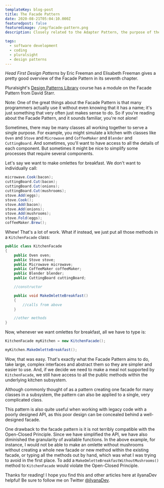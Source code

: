 ```yaml
---
templateKey: blog-post
title: The Facade Pattern
date: 2020-08-21T05:04:10.000Z
featuredpost: false
featuredimage: /img/facade-pattern.png
description: Closely related to the Adapter Pattern, the purpose of the Facade Pattern is to wrap one or more classes in order to simplify the original interface.

tags:
  - software development
  - coding
  - pluralsight
  - design patterns
---
```


*Head First Design Patterns* by Eric Freeman and Elisabeth Freeman gives a pretty good overview of the Facade Pattern in its seventh chapter.

Pluralsight's [Design Patterns Library](https://app.pluralsight.com/library/courses/patterns-library/table-of-contents) course has a module on the Facade Pattern from David Starr.

Note: One of the great things about the Facade Pattern is that many programmers actually use it without even knowing that it has a name; it's just something that very often just makes sense to do. So if you're reading about the Facade Pattern, and it sounds familiar, you're not alone!

Sometimes, there may be many classes all working together to serve a single purpose. For example, you might simulate a kitchen with classes like `Oven` and `Stove` and `Microwave` and `CoffeeMaker` and `Blender` and `CuttingBoard`. And sometimes, you'll want to have access to all the details of each component. But sometimes it might be nice to simplify some processes that require several components.

Let's say we want to make omlettes for breakfast. We don't want to individually call:

```csharp
microwave.Cook(bacon);
cuttingBoard.Cut(bacon);
cuttingBoard.Cut(onions);
cuttingBoard.Cut(mushrooms);
stove.Add(eggs);
stove.Cook();
stove.Add(bacon);
stove.Add(onions);
stove.Add(mushrooms);
stove.Fold(eggs);
coffeeMaker.Brew();
```

Whew! That's a lot of work. What if instead, we just put all those methods in a `KitchenFacade` class:

```csharp
public class KitchenFacade
{
    public Oven oven;
    public Stove stove;
    public Microwave microwave;
    public CoffeeMaker coffeeMaker;
    public Blender blender;
    public CuttingBoard cuttingBoard;

    //constructor

    public void MakeOmletteBreakfast()
    {
        //calls from above
    }

    //other methods
}
```

Now, whenever we want omlettes for breakfast, all we have to type is:

```csharp
KitchenFacade myKitchen = new KitchenFacade();

myKitchen.MakeOmletteBreakfast();
```

Wow, that was easy. That's exactly what the Facade Pattern aims to do, take large, complex interfaces and abstract them so they are simpler and easier to use. And, if we decide we need to make a meal not supported by `KitchenFacade`, we still have access to all the public methods within the underlying kitchen subsystem.

Although commonly thought of as a pattern creating one facade for many classes in a subsystem, the pattern can also be applied to a single, very complicated class.

This pattern is also quite useful when working with legacy code with a poorly designed API, as this poor design can be concealed behind a well-designed facade.

One drawback to the facade pattern is it is not terribly compatible with the Open-Closed Principle. Since we have simplified the API, we have also diminished the granularity of available functions. In the above example, for instance, I would not be able to make an omlette without mushrooms without creating a whole new facade or new method within the existing facade, or typing all the methods out by hand, which was what I was trying to avoid in the first place. To add a `MakeOmletteBreakfastWithoutMushrooms()` method to `KitchenFacade` would violate the Open-Closed Principle.

Thanks for reading! I hope you find this and other articles here at ilyanaDev helpful! Be sure to follow me on Twitter [@ilyanaDev](https://twitter.com/ilyanaDev).
